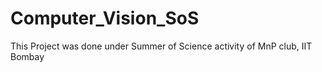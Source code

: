 # Computer_Vision_SoS
This Project was done under Summer of Science activity of MnP club, IIT Bombay
